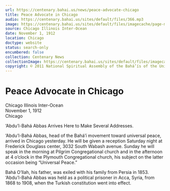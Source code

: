```yaml
---
url: https://centenary.bahai.us/news/peace-advocate-chicago
title: Peace Advocate in Chicago
audio: https://centenary.bahai.us/sites/default/files/366.mp3
image: https://centenary.bahai.us/sites/default/files/imagecache/page-main-image/images/press_clippings/11-01-1912%20Chicago%20Inter-Ocean%20Peace%20Advocate%20in%20Chicago.png
source: Chicago Illinois Inter-Ocean
date: November 1, 1912
location: Chicago
doctype: website
status: search-only
encumbered: false
collection: Centenary News
collectionImage: https://centenary.bahai.us/sites/default/files/imagecache/theme-image/main_image/abdulbaha-overview-small_0.jpg
copyright: © 2011 National Spiritual Assembly of the Bahá’ís of the United States
---
```



# Peace Advocate in Chicago

Chicago Illinois Inter-Ocean  
November 1, 1912  
Chicago  



‘Abdu’l-Bahá Abbas Arrives Here to Make Several Addresses.

‘Abdu’l-Bahá Abbas, head of the Bahá’í movement toward universal peace, arrived in Chicago yesterday. He will be given a reception Saturday night at Frederick Douglass center, 3032 South Wabash avenue. Sunday he will speak in the morning at Pilgrim Congregational church and in the afternoon at 4 o’clock in the Plymouth Congregational church, his subject on the latter occasion being “Universal Peace.”

Bahá O’llah, his father, was exiled with his family from Persia in 1853. ‘Abdu’l-Bahá Abbas was held as a political prisoner in Acca, Syria, from 1868 to 1908, when the Turkish constitution went into effect.